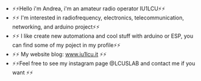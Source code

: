 - ⚡⚡Hello i'm Andrea, i'm an amateur radio operator IU1LCU⚡⚡
- ⚡⚡ I'm interested in radiofrequency, electronics, telecommunication, networking, and arduino project⚡⚡
- ⚡⚡ I like create new automationa and cool stuff with arduino or ESP, you can find some of my poject in my profile⚡⚡
- ⚡⚡ My website blog: www.iu1lcu.it ⚡⚡
- ⚡⚡Feel free to see my instagram page @LCUSLAB and contact me if you want ⚡⚡
<!---
IU1LCU/IU1LCU is a ✨ special ✨ repository because its `README.md` (this file) appears on your GitHub profile.
You can click the Preview link to take a look at your changes.
--->
